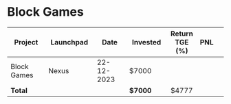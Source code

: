 # Block Games



<table data-full-width="true"><thead><tr><th width="141">Project</th><th width="138">Launchpad</th><th width="132">Date</th><th width="133">Invested</th><th>Return TGE (%)</th><th>PNL</th><th></th></tr></thead><tbody><tr><td>Block Games</td><td>Nexus</td><td>22-12-2023</td><td>$7000</td><td></td><td></td><td></td></tr><tr><td><strong>Total</strong></td><td></td><td></td><td><strong>$7000</strong></td><td>$4777</td><td></td><td></td></tr></tbody></table>

